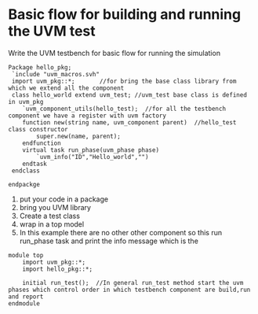 # Basic flow for building and running the UVM test

Write the UVM testbench for basic flow for running the simulation

```
Package hello_pkg;
 `include "uvm_macros.svh"
 import uvm_pkg::*;       //for bring the base class library from which we extend all the component 
 class hello_world extend uvm_test; //uvm_test base class is defined in uvm_pkg
    `uvm_component_utils(hello_test);  //for all the testbench component we have a register with uvm factory
    function new(string name, uvm_component parent)  //hello_test class constructor
        super.new(name, parent);
    endfunction
    virtual task run_phase(uvm_phase phase)
        `uvm_info("ID","Hello_world","")
    endtask
 endclass 

endpackge
```
1. put your code in a package
2. bring you UVM library
3. Create a test class 
4. wrap in a top model
5. In this example there are no other other component so this run run_phase task and print the info message which is the 

```
module top
    import uvm_pkg::*;
    import hello_pkg::*;
    
    initial run_test();  //In general run_test method start the uvm phases which control order in which testbench component are build,run and report 
endmodule
```
